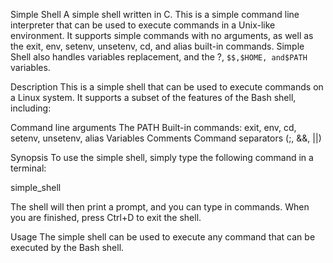 Simple Shell
A simple shell written in C. This is  a simple command line interpreter that can be used to execute commands in a Unix-like environment. 
It supports simple commands with no arguments, as well as the exit, env, setenv, unsetenv, cd, and alias built-in commands. Simple Shell also handles variables replacement, and the <span class="math-inline">?\, `$$,$HOME, and$PATH` variables.

Description
This is a simple shell that can be used to execute commands on a Linux system. It supports a subset of the features of the Bash shell, including:

Command line arguments
The PATH
Built-in commands: exit, env, cd, setenv, unsetenv, alias
Variables
Comments
Command separators (;, &&, ||)

Synopsis
To use the simple shell, simply type the following command in a terminal:

simple_shell

The shell will then print a prompt, and you can type in commands. When you are finished, press Ctrl+D to exit the shell.



Usage
The simple shell can be used to execute any command that can be executed by the Bash shell. 

